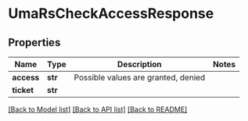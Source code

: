 # UmaRsCheckAccessResponse

## Properties
Name | Type | Description | Notes
------------ | ------------- | ------------- | -------------
**access** | **str** | Possible values are granted, denied | 
**ticket** | **str** |  | 

[[Back to Model list]](../README.md#documentation-for-models) [[Back to API list]](../README.md#documentation-for-api-endpoints) [[Back to README]](../README.md)

